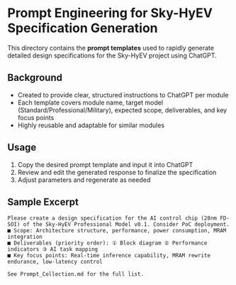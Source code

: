 # Prompt Engineering for Sky-HyEV Specification Generation

This directory contains the **prompt templates** used to rapidly generate detailed design specifications for the Sky-HyEV project using ChatGPT.

## Background

- Created to provide clear, structured instructions to ChatGPT per module
- Each template covers module name, target model (Standard/Professional/Military), expected scope, deliverables, and key focus points
- Highly reusable and adaptable for similar modules

## Usage

1. Copy the desired prompt template and input it into ChatGPT
2. Review and edit the generated response to finalize the specification
3. Adjust parameters and regenerate as needed

## Sample Excerpt

```text
Please create a design specification for the AI control chip (28nm FD-SOI) of the Sky-HyEV Professional Model v0.1. Consider PoC deployment.
■ Scope: Architecture structure, performance, power consumption, MRAM integration
■ Deliverables (priority order): ① Block diagram ② Performance indicators ③ AI task mapping
■ Key focus points: Real-time inference capability, MRAM rewrite endurance, low-latency control

See Prompt_Collection.md for the full list.
```
